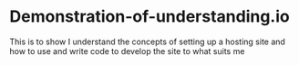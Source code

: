 # Demonstration-of-understanding.io
This is to show I understand the concepts of setting up a hosting site and how to use and write code to develop the site to what suits me
